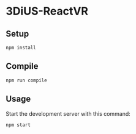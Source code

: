 # 3DiUS-ReactVR

Setup
---

```
npm install
```

Compile
---

```
npm run compile
```

Usage
---

Start the development server with this command:

```
npm start
```
